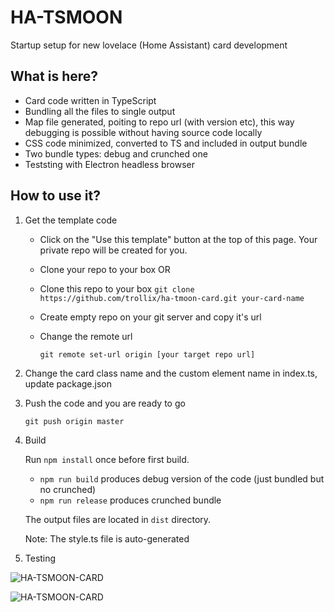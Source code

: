 # HA-TSMOON

Startup setup for new lovelace (Home Assistant) card development

## What is here?

* Card code written in TypeScript
* Bundling all the files to single output
* Map file generated, poiting to repo url (with version etc), this way debugging is possible without having source code locally
* CSS code minimized, converted to TS and included in output bundle
* Two bundle types: debug and crunched one
* Teststing with Electron headless browser

## How to use it?

1. Get the template code

    * Click on the "Use this template" button at the top of this page. Your private repo will be created for you.

    * Clone your repo to your box
    OR
    * Clone this repo to your box
      `git clone https://github.com/trollix/ha-tmoon-card.git your-card-name`

    * Create empty repo on your git server and copy it's url

    * Change the remote url

      `git remote set-url origin [your target repo url]`

2. Change the card class name and the custom element name in index.ts, update package.json

3. Push the code and you are ready to go

    `git push origin master`

4. Build

    Run `npm install` once before first build.

   * `npm run build` produces debug version of the code (just bundled but no crunched)
   * `npm run release` produces crunched bundle

    The output files are located in `dist` directory.

    Note: The style.ts file is auto-generated

5. Testing

![HA-TSMOON-CARD](https://github.com/trollix/ha-tsmoon-card/blob/main/img_form_en.png?raw=true "Ha TSMoon Card")

![HA-TSMOON-CARD](https://github.com/trollix/ha-tsmoon-card/blob/main/img_form_en.png?raw=true "Ha TSMoon Card")

